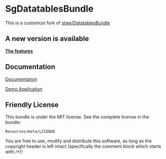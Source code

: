 # SgDatatablesBundle
This is a customize fork of [stwe/DatatablesBundle](https://github.com/stwe/DatatablesBundle)
## A new version is available 

**[The features](https://github.com/stwe/DatatablesBundle/blob/master/FEATURES.md)**

## Documentation

[Documentation](https://github.com/ronisaha/DatatablesBundle/blob/production/Resources/doc/index.md)

[Demo Application](https://github.com/ronisaha/DataTableIssueTest)

## Friendly License

This bundle is under the MIT license. See the complete license in the bundle:

    Resources/meta/LICENSE

You are free to use, modify and distribute this software, as long as the copyright header is left intact (specifically the comment block which starts with /*)!
